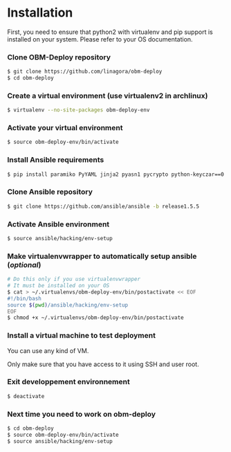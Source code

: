 Installation
============

First, you need to ensure that python2 with virtualenv and pip support is installed on your system. Please refer to your OS documentation.

### Clone OBM-Deploy repository
```.bash
$ git clone https://github.com/linagora/obm-deploy
$ cd obm-deploy
```
### Create a virtual environment (use virtualenv2 in archlinux)
```.bash
$ virtualenv --no-site-packages obm-deploy-env
```
### Activate your virtual environment
```.bash
$ source obm-deploy-env/bin/activate
```
### Install Ansible requirements
```.bash
$ pip install paramiko PyYAML jinja2 pyasn1 pycrypto python-keyczar==0.71b
```
### Clone Ansible repository
```.bash
$ git clone https://github.com/ansible/ansible -b release1.5.5
```
### Activate Ansible environment
```.bash
$ source ansible/hacking/env-setup
```
### Make virtualenvwrapper to automatically setup ansible (_optional_)
```.bash
# Do this only if you use virtualenvwrapper
# It must be installed on your OS
$ cat > ~/.virtualenvs/obm-deploy-env/bin/postactivate << EOF
#!/bin/bash
source $(pwd)/ansible/hacking/env-setup
EOF
$ chmod +x ~/.virtualenvs/obm-deploy-env/bin/postactivate
```
### Install a virtual machine to test deployment

You can use any kind of VM.

Only make sure that you have access to it using SSH and user root.

### Exit developpement environnement
```.bash
$ deactivate
```

### Next time you need to work on obm-deploy
```.bash
$ cd obm-deploy
$ source obm-deploy-env/bin/activate
$ source ansible/hacking/env-setup
```

